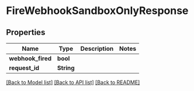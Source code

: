# FireWebhookSandboxOnlyResponse

## Properties

Name | Type | Description | Notes
------------ | ------------- | ------------- | -------------
**webhook_fired** | **bool** |  | 
**request_id** | **String** |  | 

[[Back to Model list]](../README.md#documentation-for-models) [[Back to API list]](../README.md#documentation-for-api-endpoints) [[Back to README]](../README.md)



